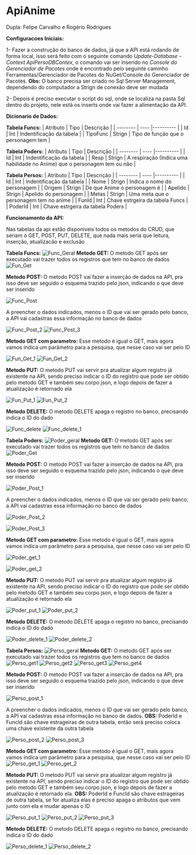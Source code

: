 # ApiAnime
Dupla: Felipe Carvalho e Rogério Rodrigues

**Configuracoes Iniciais:**

1- Fazer a construção do banco de dados, já que a API está rodando de forma local, isso será feito com o seguinte comando *Update-Database -Context ApiPersoDBContex*, o comando vai ser inserido no *Console do Gerenciador de Pacotes* onde é encontrado pelo seguinte caminho Ferramentas/Gerenciador de Pacotes do NuGet/Console do Gerenciador de Pacotes. **Obs:** O banco precisa ser criado no Sql Server Management, dependendo do computador a Strign de conexão deve ser mudada

2- Depois é preciso executar o script do sql, onde se localiza na pasta Sql dentro do projeto, nele está os inserts onde vai fazer a alimentação da API.

**Dicionario de Dados:**

**Tabela Funcs:**
| Atributo | Tipo | Descrição |
| -------- | ---- |---------- |
| Id | Int | Indentificação da tabela |
| TipoFunc | Strign | Tipo de função que o personagem tem |

**Tabela Poders:**
| Atributo | Tipo | Descrição |
| -------- | ---- |---------- |
| Id | Int | Indentificação da tabela |
| Resp | Strign | A respiração (Indica uma habilidade no Anime) que o personagem tem ou não |

**Tabela Persos:**
| Atributo | Tipo | Descrição |
| -------- | ---- |---------- |
| Id | Int | Indentificação da tabela |
| Nome | Strign | Indica o nome do personagem |
| Origem | Strign | De que Anime o personagem é |
| Apelido | Strign | Apelido do personagem |
| Metas | Strign | Uma meta que o personagem tem no anime |
| FunId | Int | Chave estrgeira da tabela Funcs |
| PoderId | Int | Chave estrgeira da tabela Poders |

**Funcionamento da API:**

Nas tabelas da api estão disponiveis todos os metodos do CRUD, que seriam o GET, POST, PUT, DELETE, que nada mais seria que leitura, inserção, atualizacão e exclusão 

**Tabela Funcs:**
![Func_Geral](https://github.com/FelipeOropeza/ApiAnime/assets/101806766/17ed0aab-3124-4cd4-b763-cd30b024f706)
**Metodo GET:**
O metodo GET após ser executado vai trazer todos os registros que tem no banco de dados
![Fun_Get](https://github.com/FelipeOropeza/ApiAnime/assets/101806766/54ab9aac-51ac-44b7-bfbe-26c98c46f0ea)

**Metodo POST:**
O metodo POST vai fazer a inserção de dados na API, pra isso deve ser seguido o esquema trazido pelo json, indicando o que deve ser inserido

![Func_Post](https://github.com/FelipeOropeza/ApiAnime/assets/101806766/651d9d5d-f453-45e3-a73e-34a939e772a0)

A preencher o dados indicados, menos o ID que vai ser gerado pelo banco, a API vai cadastras essa informação no banco de dados

![Func_Post_2](https://github.com/FelipeOropeza/ApiAnime/assets/101806766/632d31dc-8601-4f97-9098-a886154d1ea9)
![Func_Post_3](https://github.com/FelipeOropeza/ApiAnime/assets/101806766/129e9e02-18ca-44be-bf2c-2e30be2baa15)

**Metodo GET com parametro:**
Esse metodo é igual o GET, mais agora vamos indica um parâmetro para a pesquisa, que nesse caso vai ser pelo ID

![Fun_Get_1](https://github.com/FelipeOropeza/ApiAnime/assets/101806766/375980f0-706b-48c2-b8c3-b602aafffde1)
![Fun_Get_2](https://github.com/FelipeOropeza/ApiAnime/assets/101806766/626aee19-49dc-45de-a770-3dddca5d9b41)

**Metodo PUT:**
O metodo PUT vai servir pra atualizar algum registro já existente na API, sendo preciso indicar o ID do registro que pode ser obtido pelo metodo GET e também seu corpo json, e logo depois de fazer a atualização é retornado ela

![Fun_Put_1](https://github.com/FelipeOropeza/ApiAnime/assets/101806766/e4c83cc3-62ef-4069-8016-2119dec06ac2)
![Fun_Put_2](https://github.com/FelipeOropeza/ApiAnime/assets/101806766/cae8cedd-0f92-40a0-9fb4-9a03f928430e)

**Metodo DELETE:**
O metodo DELETE apaga o registro no banco, precisando indica o ID do dado

![Func_delete](https://github.com/FelipeOropeza/ApiAnime/assets/101806766/842f8489-6919-49dd-8aa6-f37ade0e25ee)
![Func_delete_1](https://github.com/FelipeOropeza/ApiAnime/assets/101806766/ec14cc48-1458-44e2-bbcf-4be38848b6d5)

**Tabela Poders:**
![Poder_geral](https://github.com/FelipeOropeza/ApiAnime/assets/101806766/bf7cf3ad-98f9-4ec1-8f2c-a5734e445256)
**Metodo GET:**
O metodo GET após ser executado vai trazer todos os registros que tem no banco de dados
![Poder_Get](https://github.com/FelipeOropeza/ApiAnime/assets/101806766/ec116f59-5569-4fbe-a1b2-5cd1348d4756)

**Metodo POST:**
O metodo POST vai fazer a inserção de dados na API, pra isso deve ser seguido o esquema trazido pelo json, indicando o que deve ser inserido

![Poder_Post_1](https://github.com/FelipeOropeza/ApiAnime/assets/101806766/70d04dfa-1629-45b0-b5ae-3245c294af74)

A preencher o dados indicados, menos o ID que vai ser gerado pelo banco, a API vai cadastras essa informação no banco de dados

![Poder_Post_2](https://github.com/FelipeOropeza/ApiAnime/assets/101806766/2893318d-7d96-4667-b8b4-1692b4a62344)

![Poder_Post_3](https://github.com/FelipeOropeza/ApiAnime/assets/101806766/c26b9fac-b917-49ad-9ca2-8d861b5cad91)

**Metodo GET com parametro:**
Esse metodo é igual o GET, mais agora vamos indica um parâmetro para a pesquisa, que nesse caso vai ser pelo ID

![Poder_get_1](https://github.com/FelipeOropeza/ApiAnime/assets/101806766/c14547cb-6ba0-4147-93b4-b1e27938d7e4)

![Poder_get_2](https://github.com/FelipeOropeza/ApiAnime/assets/101806766/7d487dbb-7ff7-448d-8b47-216c22b3641b)

**Metodo PUT:**
O metodo PUT vai servir pra atualizar algum registro já existente na API, sendo preciso indicar o ID do registro que pode ser obtido pelo metodo GET e também seu corpo json, e logo depois de fazer a atualização é retornado ela

![Poder_put_1](https://github.com/FelipeOropeza/ApiAnime/assets/101806766/ebf8c36d-311c-475a-af84-7b67cea2f611)
![Poder_put_2](https://github.com/FelipeOropeza/ApiAnime/assets/101806766/a9d0dc67-f83a-45fd-9e82-1f4f5a0acf7a)


**Metodo DELETE:**
O metodo DELETE apaga o registro no banco, precisando indica o ID do dado

![Poder_delete_1](https://github.com/FelipeOropeza/ApiAnime/assets/101806766/4e09be3b-183c-418f-ba1c-1c5fab682260)
![Poder_delete_2](https://github.com/FelipeOropeza/ApiAnime/assets/101806766/9bd1b40d-fd7f-4238-ac38-6c5165bc1755)

**Tabela Persos:**
![Perso_geral](https://github.com/FelipeOropeza/ApiAnime/assets/101806766/544700ea-253e-4a46-b6d1-e5a687b1073d)
**Metodo GET:**
O metodo GET após ser executado vai trazer todos os registros que tem no banco de dados
![Perso_get1](https://github.com/FelipeOropeza/ApiAnime/assets/101806766/2f5e6775-9053-4b91-8289-4d0dbc88d329)
![Perso_get2](https://github.com/FelipeOropeza/ApiAnime/assets/101806766/1c859a3c-6446-4414-98c3-888598445bb3)
![Perso_get3](https://github.com/FelipeOropeza/ApiAnime/assets/101806766/6fc190b9-36f3-4042-86e5-edbec6729abd)
![Perso_get4](https://github.com/FelipeOropeza/ApiAnime/assets/101806766/5c3bcfd4-ccf1-49d8-b142-b64d6672f72f)

**Metodo POST:**
O metodo POST vai fazer a inserção de dados na API, pra isso deve ser seguido o esquema trazido pelo json, indicando o que deve ser inserido

![Perso_post_1](https://github.com/FelipeOropeza/ApiAnime/assets/101806766/d73786b9-d24b-47ff-b4ab-41743f73b97c)

A preencher o dados indicados, menos o ID que vai ser gerado pelo banco, a API vai cadastras essa informação no banco de dados. **OBS:** PoderId e FuncId são chave estrageiras de outra tabela, então será preciso coloca uma chave existente da outra tabela 


![Perso_post_2](https://github.com/FelipeOropeza/ApiAnime/assets/101806766/735ab7f5-0e1d-4b19-bd88-0b5a707b8435)
![Perso_post_3](https://github.com/FelipeOropeza/ApiAnime/assets/101806766/d55fee3e-47ef-44cc-93e8-e58ea1d94716)

**Metodo GET com parametro:**
Esse metodo é igual o GET, mais agora vamos indica um parâmetro para a pesquisa, que nesse caso vai ser pelo ID
![Perso_get_1](https://github.com/FelipeOropeza/ApiAnime/assets/101806766/0a50d8cc-5b20-408c-849e-4dc7df9304bc)
![Perso_get_2](https://github.com/FelipeOropeza/ApiAnime/assets/101806766/7da48917-f3f5-4534-9381-a951e28e931d)

**Metodo PUT:**
O metodo PUT vai servir pra atualizar algum registro já existente na API, sendo preciso indicar o ID do registro que pode ser obtido pelo metodo GET e também seu corpo json, e logo depois de fazer a atualização é retornado ela. **OBS:** PoderId e FuncId são chave estrageiras de outra tabela, se for atualiza elas é preciso apaga o atributos que vem junto com ela e mudar apenas o ID

![Perso_put_1](https://github.com/FelipeOropeza/ApiAnime/assets/101806766/2e889d11-2ace-404a-a57f-26c260935f15)
![Perso_put_2](https://github.com/FelipeOropeza/ApiAnime/assets/101806766/ebbac578-2c1c-462f-88c5-51daab324373)
![Perso_put_3](https://github.com/FelipeOropeza/ApiAnime/assets/101806766/6aed8682-9e65-40af-8dd7-9ada73b00525)


**Metodo DELETE:**
O metodo DELETE apaga o registro no banco, precisando indica o ID do dado

![Perso_delete_1](https://github.com/FelipeOropeza/ApiAnime/assets/101806766/213c4a86-9ba0-422d-9361-8ddffe00cca9)
![Perso_delete_2](https://github.com/FelipeOropeza/ApiAnime/assets/101806766/cc2ac8cc-f373-431b-ba68-d1a7889dff61)
